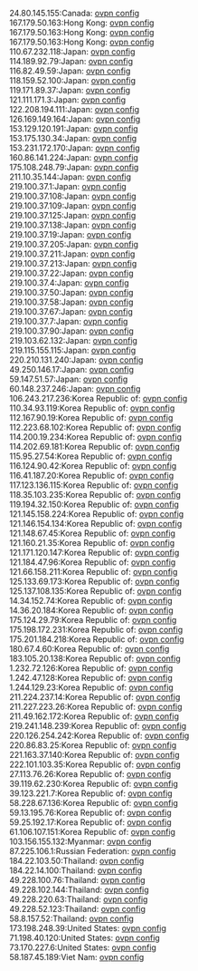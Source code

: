 24.80.145.155:Canada: [ovpn config](vpn/24_80_145_155.ovpn)  
167.179.50.163:Hong Kong: [ovpn config](vpn/167_179_50_163.ovpn)  
167.179.50.163:Hong Kong: [ovpn config](vpn/167_179_50_163.ovpn)  
167.179.50.163:Hong Kong: [ovpn config](vpn/167_179_50_163.ovpn)  
110.67.232.118:Japan: [ovpn config](vpn/110_67_232_118.ovpn)  
114.189.92.79:Japan: [ovpn config](vpn/114_189_92_79.ovpn)  
116.82.49.59:Japan: [ovpn config](vpn/116_82_49_59.ovpn)  
118.159.52.100:Japan: [ovpn config](vpn/118_159_52_100.ovpn)  
119.171.89.37:Japan: [ovpn config](vpn/119_171_89_37.ovpn)  
121.111.171.3:Japan: [ovpn config](vpn/121_111_171_3.ovpn)  
122.208.194.111:Japan: [ovpn config](vpn/122_208_194_111.ovpn)  
126.169.149.164:Japan: [ovpn config](vpn/126_169_149_164.ovpn)  
153.129.120.191:Japan: [ovpn config](vpn/153_129_120_191.ovpn)  
153.175.130.34:Japan: [ovpn config](vpn/153_175_130_34.ovpn)  
153.231.172.170:Japan: [ovpn config](vpn/153_231_172_170.ovpn)  
160.86.141.224:Japan: [ovpn config](vpn/160_86_141_224.ovpn)  
175.108.248.79:Japan: [ovpn config](vpn/175_108_248_79.ovpn)  
211.10.35.144:Japan: [ovpn config](vpn/211_10_35_144.ovpn)  
219.100.37.1:Japan: [ovpn config](vpn/219_100_37_1.ovpn)  
219.100.37.108:Japan: [ovpn config](vpn/219_100_37_108.ovpn)  
219.100.37.109:Japan: [ovpn config](vpn/219_100_37_109.ovpn)  
219.100.37.125:Japan: [ovpn config](vpn/219_100_37_125.ovpn)  
219.100.37.138:Japan: [ovpn config](vpn/219_100_37_138.ovpn)  
219.100.37.19:Japan: [ovpn config](vpn/219_100_37_19.ovpn)  
219.100.37.205:Japan: [ovpn config](vpn/219_100_37_205.ovpn)  
219.100.37.211:Japan: [ovpn config](vpn/219_100_37_211.ovpn)  
219.100.37.213:Japan: [ovpn config](vpn/219_100_37_213.ovpn)  
219.100.37.22:Japan: [ovpn config](vpn/219_100_37_22.ovpn)  
219.100.37.4:Japan: [ovpn config](vpn/219_100_37_4.ovpn)  
219.100.37.50:Japan: [ovpn config](vpn/219_100_37_50.ovpn)  
219.100.37.58:Japan: [ovpn config](vpn/219_100_37_58.ovpn)  
219.100.37.67:Japan: [ovpn config](vpn/219_100_37_67.ovpn)  
219.100.37.7:Japan: [ovpn config](vpn/219_100_37_7.ovpn)  
219.100.37.90:Japan: [ovpn config](vpn/219_100_37_90.ovpn)  
219.103.62.132:Japan: [ovpn config](vpn/219_103_62_132.ovpn)  
219.115.155.115:Japan: [ovpn config](vpn/219_115_155_115.ovpn)  
220.210.131.240:Japan: [ovpn config](vpn/220_210_131_240.ovpn)  
49.250.146.17:Japan: [ovpn config](vpn/49_250_146_17.ovpn)  
59.147.51.57:Japan: [ovpn config](vpn/59_147_51_57.ovpn)  
60.148.237.246:Japan: [ovpn config](vpn/60_148_237_246.ovpn)  
106.243.217.236:Korea Republic of: [ovpn config](vpn/106_243_217_236.ovpn)  
110.34.93.119:Korea Republic of: [ovpn config](vpn/110_34_93_119.ovpn)  
112.167.90.19:Korea Republic of: [ovpn config](vpn/112_167_90_19.ovpn)  
112.223.68.102:Korea Republic of: [ovpn config](vpn/112_223_68_102.ovpn)  
114.200.19.234:Korea Republic of: [ovpn config](vpn/114_200_19_234.ovpn)  
114.202.69.181:Korea Republic of: [ovpn config](vpn/114_202_69_181.ovpn)  
115.95.27.54:Korea Republic of: [ovpn config](vpn/115_95_27_54.ovpn)  
116.124.90.42:Korea Republic of: [ovpn config](vpn/116_124_90_42.ovpn)  
116.41.187.20:Korea Republic of: [ovpn config](vpn/116_41_187_20.ovpn)  
117.123.136.115:Korea Republic of: [ovpn config](vpn/117_123_136_115.ovpn)  
118.35.103.235:Korea Republic of: [ovpn config](vpn/118_35_103_235.ovpn)  
119.194.32.150:Korea Republic of: [ovpn config](vpn/119_194_32_150.ovpn)  
121.145.158.224:Korea Republic of: [ovpn config](vpn/121_145_158_224.ovpn)  
121.146.154.134:Korea Republic of: [ovpn config](vpn/121_146_154_134.ovpn)  
121.148.67.45:Korea Republic of: [ovpn config](vpn/121_148_67_45.ovpn)  
121.160.21.35:Korea Republic of: [ovpn config](vpn/121_160_21_35.ovpn)  
121.171.120.147:Korea Republic of: [ovpn config](vpn/121_171_120_147.ovpn)  
121.184.47.96:Korea Republic of: [ovpn config](vpn/121_184_47_96.ovpn)  
121.66.158.211:Korea Republic of: [ovpn config](vpn/121_66_158_211.ovpn)  
125.133.69.173:Korea Republic of: [ovpn config](vpn/125_133_69_173.ovpn)  
125.137.108.135:Korea Republic of: [ovpn config](vpn/125_137_108_135.ovpn)  
14.34.152.74:Korea Republic of: [ovpn config](vpn/14_34_152_74.ovpn)  
14.36.20.184:Korea Republic of: [ovpn config](vpn/14_36_20_184.ovpn)  
175.124.29.79:Korea Republic of: [ovpn config](vpn/175_124_29_79.ovpn)  
175.198.172.231:Korea Republic of: [ovpn config](vpn/175_198_172_231.ovpn)  
175.201.184.218:Korea Republic of: [ovpn config](vpn/175_201_184_218.ovpn)  
180.67.4.60:Korea Republic of: [ovpn config](vpn/180_67_4_60.ovpn)  
183.105.20.138:Korea Republic of: [ovpn config](vpn/183_105_20_138.ovpn)  
1.232.72.126:Korea Republic of: [ovpn config](vpn/1_232_72_126.ovpn)  
1.242.47.128:Korea Republic of: [ovpn config](vpn/1_242_47_128.ovpn)  
1.244.129.23:Korea Republic of: [ovpn config](vpn/1_244_129_23.ovpn)  
211.224.237.14:Korea Republic of: [ovpn config](vpn/211_224_237_14.ovpn)  
211.227.223.26:Korea Republic of: [ovpn config](vpn/211_227_223_26.ovpn)  
211.49.162.172:Korea Republic of: [ovpn config](vpn/211_49_162_172.ovpn)  
219.241.148.239:Korea Republic of: [ovpn config](vpn/219_241_148_239.ovpn)  
220.126.254.242:Korea Republic of: [ovpn config](vpn/220_126_254_242.ovpn)  
220.86.83.25:Korea Republic of: [ovpn config](vpn/220_86_83_25.ovpn)  
221.163.37.140:Korea Republic of: [ovpn config](vpn/221_163_37_140.ovpn)  
222.101.103.35:Korea Republic of: [ovpn config](vpn/222_101_103_35.ovpn)  
27.113.76.26:Korea Republic of: [ovpn config](vpn/27_113_76_26.ovpn)  
39.119.62.230:Korea Republic of: [ovpn config](vpn/39_119_62_230.ovpn)  
39.123.221.7:Korea Republic of: [ovpn config](vpn/39_123_221_7.ovpn)  
58.228.67.136:Korea Republic of: [ovpn config](vpn/58_228_67_136.ovpn)  
59.13.195.76:Korea Republic of: [ovpn config](vpn/59_13_195_76.ovpn)  
59.25.192.17:Korea Republic of: [ovpn config](vpn/59_25_192_17.ovpn)  
61.106.107.151:Korea Republic of: [ovpn config](vpn/61_106_107_151.ovpn)  
103.156.155.132:Myanmar: [ovpn config](vpn/103_156_155_132.ovpn)  
87.225.106.1:Russian Federation: [ovpn config](vpn/87_225_106_1.ovpn)  
184.22.103.50:Thailand: [ovpn config](vpn/184_22_103_50.ovpn)  
184.22.14.100:Thailand: [ovpn config](vpn/184_22_14_100.ovpn)  
49.228.100.76:Thailand: [ovpn config](vpn/49_228_100_76.ovpn)  
49.228.102.144:Thailand: [ovpn config](vpn/49_228_102_144.ovpn)  
49.228.220.63:Thailand: [ovpn config](vpn/49_228_220_63.ovpn)  
49.228.52.123:Thailand: [ovpn config](vpn/49_228_52_123.ovpn)  
58.8.157.52:Thailand: [ovpn config](vpn/58_8_157_52.ovpn)  
173.198.248.39:United States: [ovpn config](vpn/173_198_248_39.ovpn)  
71.198.40.120:United States: [ovpn config](vpn/71_198_40_120.ovpn)  
73.170.227.6:United States: [ovpn config](vpn/73_170_227_6.ovpn)  
58.187.45.189:Viet Nam: [ovpn config](vpn/58_187_45_189.ovpn)  
